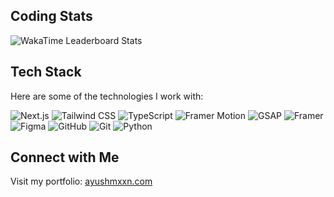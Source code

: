 ## Coding Stats
![WakaTime Leaderboard Stats](https://i.postimg.cc/4N4sF8gf/wakatimeleaderboardstats-1.jpg)

## Tech Stack
Here are some of the technologies I work with:

![Next.js](https://skillicons.dev/icons?i=nextjs) ![Tailwind CSS](https://skillicons.dev/icons?i=tailwind) ![TypeScript](https://skillicons.dev/icons?i=ts) ![Framer Motion](https://skillicons.dev/icons?i=motion) ![GSAP](https://skillicons.dev/icons?i=gsap) ![Framer](https://skillicons.dev/icons?i=framer) ![Figma](https://skillicons.dev/icons?i=figma) ![GitHub](https://skillicons.dev/icons?i=github) ![Git](https://skillicons.dev/icons?i=git) ![Python](https://skillicons.dev/icons?i=python)

## Connect with Me
Visit my portfolio: [ayushmxxn.com](https://ayushmxxn.com/)
